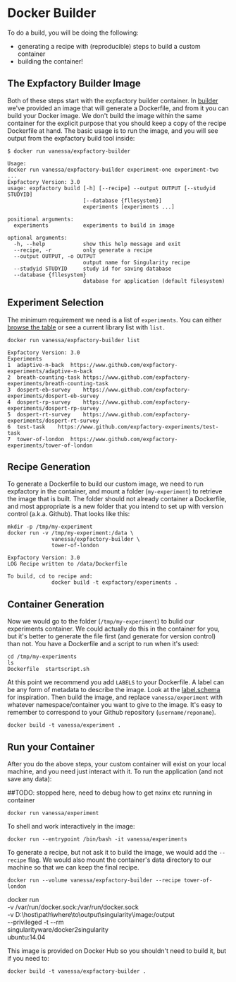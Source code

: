 # Docker Builder

To do a build, you will be doing the following:

 - generating a recipe with (reproducible) steps to build a custom container
 - building the container!

## The Expfactory Builder Image
Both of these steps start with the expfactory builder container. 
In [builder](Dockerfile) we've provided an image that will generate a Dockerfile,
and from it you can build your Docker image.  We don't build the image within the same 
container for the explicit purpose that you should keep a copy of the recipe
Dockerfile at hand. The basic usage is to run the image, and you will see output
from the expfactory build tool inside:

```
$ docker run vanessa/expfactory-builder

Usage:
docker run vanessa/expfactory-builder experiment-one experiment-two ...
Expfactory Version: 3.0
usage: expfactory build [-h] [--recipe] --output OUTPUT [--studyid STUDYID]
                        [--database {fllesystem}]
                        experiments [experiments ...]

positional arguments:
  experiments           experiments to build in image

optional arguments:
  -h, --help            show this help message and exit
  --recipe, -r          only generate a recipe
  --output OUTPUT, -o OUTPUT
                        output name for Singularity recipe
  --studyid STUDYID     study id for saving database
  --database {fllesystem}
                        database for application (default filesystem)
```

## Experiment Selection
The minimum requirement we need is a list of `experiments`. You can either [browse
the table](https://expfactory.github.io/experiments/) or see a current library list with `list.`

```
docker run vanessa/expfactory-builder list

Expfactory Version: 3.0
Experiments
1  adaptive-n-back	https://www.github.com/expfactory-experiments/adaptive-n-back
2  breath-counting-task	https://www.github.com/expfactory-experiments/breath-counting-task
3  dospert-eb-survey	https://www.github.com/expfactory-experiments/dospert-eb-survey
4  dospert-rp-survey	https://www.github.com/expfactory-experiments/dospert-rp-survey
5  dospert-rt-survey	https://www.github.com/expfactory-experiments/dospert-rt-survey
6  test-task	https://www.github.com/expfactory-experiments/test-task
7  tower-of-london	https://www.github.com/expfactory-experiments/tower-of-london
```

## Recipe Generation
To generate a Dockerfile to build our custom image, we need to run expfactory in the container,
and mount a folder (`my-experiment`) to retrieve the image that is built. The folder
should not already container a Dockerfile, and most appropriate is a new folder that you
intend to set up with version control (a.k.a. Github). That looks like this:

```
mkdir -p /tmp/my-experiment
docker run -v /tmp/my-experiment:/data \
              vanessa/expfactory-builder \
              tower-of-london

Expfactory Version: 3.0
LOG Recipe written to /data/Dockerfile

To build, cd to recipe and:
              docker build -t expfactory/experiments .
```

## Container Generation
Now we would go to the folder (`/tmp/my-experiment`) to bulid our experiments container. We
could actually do this in the container for you, but it's better to generate the file first
(and generate for version control) than not. You have a Dockerfile and a script to run 
when it's used:

```
cd /tmp/my-experiments
ls
Dockerfile  startscript.sh
```

At this point we recommend you add `LABELS` to your Dockerfile. A label can be any form of
metadata to describe the image. Look at the [label.schema](http://label-schema.org/rc1/) for
inspiration. Then build the image, and replace `vanessa/experiment` with whatever namespace/container you
want to give to the image. It's easy to remember to correspond to your Github repository (`username/reponame`).

```
docker build -t vanessa/experiment .
```

## Run your Container
After you do the above steps, your custom container will exist on your local machine,
and you need just interact with it. To run the application (and not save any data):


##TODO: stopped here, need to debug how to get nxinx etc running in container
```
docker run vanessa/experiment
```


To shell and work interactively in the image:

```
docker run --entrypoint /bin/bash -it vanessa/experiments
```


To generate a recipe, but not ask it to build the image, we would add the `--recipe`
flag. We would also mount the container's data directory to our machine so that 
we can keep the final recipe.

```
docker run --volume vanessa/expfactory-builder --recipe tower-of-london
```

docker run \
-v /var/run/docker.sock:/var/run/docker.sock \
-v D:\host\path\where\to\output\singularity\image:/output \
--privileged -t --rm \
singularityware/docker2singularity \
ubuntu:14.04


This image is provided on Docker Hub so you shouldn't need to
build it, but if you need to:

```
docker build -t vanessa/expfactory-builder .
```
